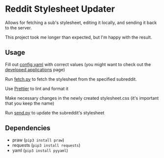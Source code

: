 # Reddit Stylesheet Updater

Allows for fetching a sub's stylesheet, editing it locally, and sending it back to the server.

This project took me longer than expected, but I'm happy with the result.

## Usage

Fill out [config.yaml](./config.yaml) with correct values (you might want to check out the [developed applications](https://www.reddit.com/prefs/apps) page)

Run [fetch.py](./fetch.py) to fetch the stylesheet from the specified subreddit.

Use [Prettier](https://prettier.io/) to lint and format it

Make necessary changes in the newly created stylesheet.css (it's important that you keep the name)

Run [send.py](./send.py) to update the subreddit's stylesheet

## Dependencies

- praw (`pip3 install praw`)
- requests (`pip3 install requests`)
- yaml (`pip3 install pyyaml`)
